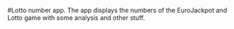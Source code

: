 #Lotto number app. 
The app displays the numbers of the EuroJackpot and Lotto game with some analysis and other stuff.
